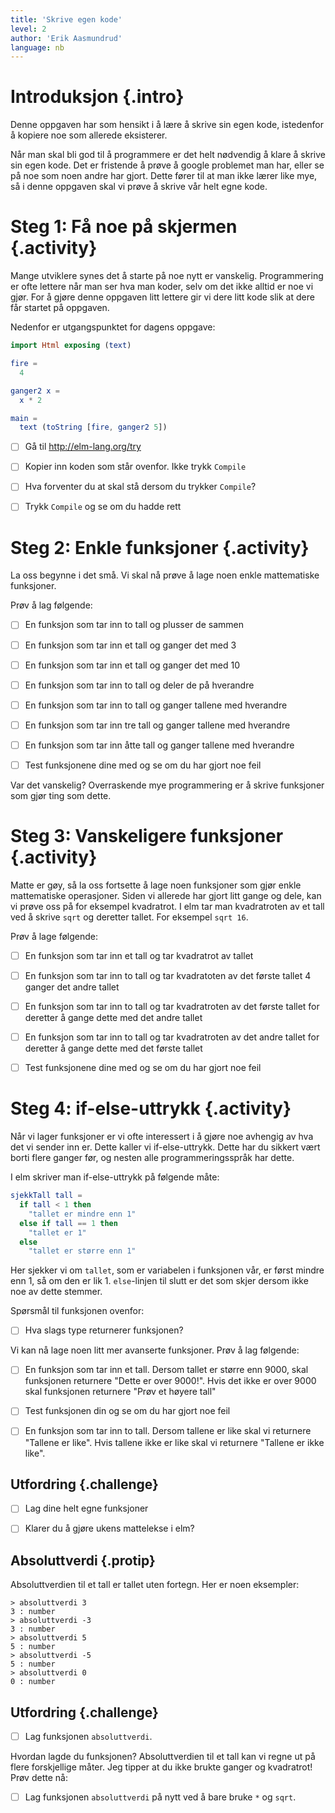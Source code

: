 ```yaml
---
title: 'Skrive egen kode'
level: 2
author: 'Erik Aasmundrud'
language: nb
---
```



# Introduksjon {.intro}

Denne oppgaven har som hensikt i å lære å skrive sin egen kode, istedenfor å
kopiere noe som allerede eksisterer.

Når man skal bli god til å programmere er det helt nødvendig å klare å skrive sin
egen kode. Det er fristende å prøve å google problemet man har, eller se på noe
som noen andre har gjort. Dette fører til at man ikke lærer like mye, så i
denne oppgaven skal vi prøve å skrive vår helt egne kode.


# Steg 1: Få noe på skjermen {.activity}

Mange utviklere synes det å starte på noe nytt er vanskelig. Programmering er
ofte lettere når man ser hva man koder, selv om det ikke alltid er noe vi gjør.
For å gjøre denne oppgaven litt lettere gir vi dere litt kode slik at dere får
startet på oppgaven.

Nedenfor er utgangspunktet for dagens oppgave:

```elm
import Html exposing (text)

fire =
  4

ganger2 x =
  x * 2

main =
  text (toString [fire, ganger2 5])
```

- [ ] Gå til http://elm-lang.org/try

- [ ] Kopier inn koden som står ovenfor. Ikke trykk `Compile`

- [ ] Hva forventer du at skal stå dersom du trykker `Compile`?

- [ ] Trykk `Compile` og se om du hadde rett


# Steg 2: Enkle funksjoner {.activity}

La oss begynne i det små. Vi skal nå prøve å lage noen enkle mattematiske
funksjoner.

Prøv å lag følgende:

- [ ] En funksjon som tar inn to tall og plusser de sammen

- [ ] En funksjon som tar inn et tall og ganger det med 3

- [ ] En funksjon som tar inn et tall og ganger det med 10

- [ ] En funksjon som tar inn to tall og deler de på hverandre

- [ ] En funksjon som tar inn to tall og ganger tallene med hverandre

- [ ] En funksjon som tar inn tre tall og ganger tallene med hverandre

- [ ] En funksjon som tar inn åtte tall og ganger tallene med hverandre

- [ ] Test funksjonene dine med og se om du har gjort noe feil

Var det vanskelig? Overraskende mye programmering er å skrive funksjoner som
gjør ting som dette.


# Steg 3: Vanskeligere funksjoner {.activity}

Matte er gøy, så la oss fortsette å lage noen funksjoner som gjør enkle
mattematiske operasjoner. Siden vi allerede har gjort litt gange og dele, kan vi
prøve oss på for eksempel kvadratrot. I elm tar man kvadratroten av et tall ved
å skrive `sqrt` og deretter tallet. For eksempel `sqrt 16`.

Prøv å lage følgende:

- [ ] En funksjon som tar inn et tall og tar kvadratrot av tallet

- [ ] En funksjon som tar inn to tall og tar kvadratoten av det første tallet 4
  ganger det andre tallet

- [ ] En funksjon som tar inn to tall og tar kvadratroten av det første tallet
  for deretter å gange dette med det andre tallet

- [ ] En funksjon som tar inn to tall og tar kvadratroten av det andre tallet
  for deretter å gange dette med det første tallet

- [ ] Test funksjonene dine med og se om du har gjort noe feil


# Steg 4: if-else-uttrykk {.activity}

Når vi lager funksjoner er vi ofte interessert i å gjøre noe avhengig av hva
det vi sender inn er. Dette kaller vi if-else-uttrykk. Dette har du sikkert
vært borti flere ganger før, og nesten alle programmeringsspråk har dette.

I elm skriver man if-else-uttrykk på følgende måte:

```elm
sjekkTall tall =
  if tall < 1 then
    "tallet er mindre enn 1"
  else if tall == 1 then
    "tallet er 1"
  else
    "tallet er større enn 1"
```

Her sjekker vi om `tallet`, som er variabelen i funksjonen vår, er først mindre
enn 1, så om den er lik 1. `else`-linjen til slutt er det som skjer dersom ikke
noe av dette stemmer.

Spørsmål til funksjonen ovenfor:

- [ ] Hva slags type returnerer funksjonen?

Vi kan nå lage noen litt mer avanserte funksjoner. Prøv å lag følgende:

- [ ] En funksjon som tar inn et tall. Dersom tallet er større enn 9000, skal
  funksjonen returnere "Dette er over 9000!". Hvis det ikke er over 9000 skal
  funksjonen returnere "Prøv et høyere tall"

- [ ] Test funksjonen din og se om du har gjort noe feil

- [ ] En funksjon som tar inn to tall. Dersom tallene er like skal vi returnere
  "Tallene er like". Hvis tallene ikke er like skal vi returnere "Tallene er
  ikke like".

## Utfordring {.challenge}

- [ ] Lag dine helt egne funksjoner

- [ ] Klarer du å gjøre ukens mattelekse i elm?

## Absoluttverdi {.protip}

Absoluttverdien til et tall er tallet uten fortegn. Her er noen eksempler:

```text
> absoluttverdi 3
3 : number
> absoluttverdi -3
3 : number
> absoluttverdi 5
5 : number
> absoluttverdi -5
5 : number
> absoluttverdi 0
0 : number
```

## Utfordring {.challenge}

- [ ] Lag funksjonen `absoluttverdi`.

Hvordan lagde du funksjonen? Absoluttverdien til et tall kan vi regne ut på
flere forskjellige måter. Jeg tipper at du ikke brukte ganger og kvadratrot!
Prøv dette nå:

- [ ] Lag funksjonen `absoluttverdi` på nytt ved å bare bruke `*` og `sqrt`.

